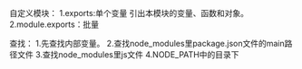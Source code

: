 自定义模块：
1.exports:单个变量
  引出本模块的变量、函数和对象。
2.module.exports：批量

查找：
1.先查找内部变量。
2.查找node_modules里package.json文件的main路径文件
3.查找node_modules里js文件
4.NODE_PATH中的目录下
